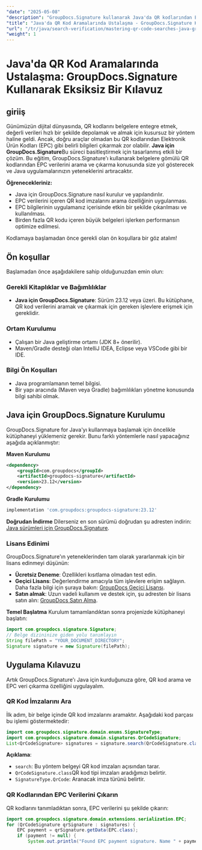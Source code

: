 ```yaml
---
"date": "2025-05-08"
"description": "GroupDocs.Signature kullanarak Java'da QR kodlarından EPC verilerini nasıl etkili bir şekilde arayacağınızı ve çıkaracağınızı öğrenin. Bu kapsamlı kılavuzla uygulamanızın yeteneklerini geliştirin."
"title": "Java'da QR Kod Aramalarında Ustalaşma - GroupDocs.Signature Kullanarak Tam Kılavuz"
"url": "/tr/java/search-verification/mastering-qr-code-searches-java-groupdocs-signature/"
"weight": 1
---
```


# Java'da QR Kod Aramalarında Ustalaşma: GroupDocs.Signature Kullanarak Eksiksiz Bir Kılavuz

## giriiş

Günümüzün dijital dünyasında, QR kodlarını belgelere entegre etmek, değerli verileri hızlı bir şekilde depolamak ve almak için kusursuz bir yöntem haline geldi. Ancak, doğru araçlar olmadan bu QR kodlarından Elektronik Ürün Kodları (EPC) gibi belirli bilgileri çıkarmak zor olabilir. **Java için GroupDocs.Signature**Bu süreci basitleştirmek için tasarlanmış etkili bir çözüm. Bu eğitim, GroupDocs.Signature'ı kullanarak belgelere gömülü QR kodlarından EPC verilerini arama ve çıkarma konusunda size yol gösterecek ve Java uygulamalarınızın yeteneklerini artıracaktır.

**Öğrenecekleriniz:**
- Java için GroupDocs.Signature nasıl kurulur ve yapılandırılır.
- EPC verilerini içeren QR kod imzalarını arama özelliğinin uygulanması.
- EPC bilgilerinin uygulamanız içerisinde etkin bir şekilde çıkarılması ve kullanılması.
- Birden fazla QR kodu içeren büyük belgeleri işlerken performansın optimize edilmesi.

Kodlamaya başlamadan önce gerekli olan ön koşullara bir göz atalım!

## Ön koşullar

Başlamadan önce aşağıdakilere sahip olduğunuzdan emin olun:

### Gerekli Kitaplıklar ve Bağımlılıklar
- **Java için GroupDocs.Signature**: Sürüm 23.12 veya üzeri. Bu kütüphane, QR kod verilerini aramak ve çıkarmak için gereken işlevlere erişmek için gereklidir.

### Ortam Kurulumu
- Çalışan bir Java geliştirme ortamı (JDK 8+ önerilir).
- Maven/Gradle desteği olan IntelliJ IDEA, Eclipse veya VSCode gibi bir IDE.
  

### Bilgi Ön Koşulları
- Java programlamanın temel bilgisi.
- Bir yapı aracında (Maven veya Gradle) bağımlılıkları yönetme konusunda bilgi sahibi olmak.

## Java için GroupDocs.Signature Kurulumu

GroupDocs.Signature for Java'yı kullanmaya başlamak için öncelikle kütüphaneyi yüklemeniz gerekir. Bunu farklı yöntemlerle nasıl yapacağınız aşağıda açıklanmıştır:

**Maven Kurulumu**
```xml
<dependency>
    <groupId>com.groupdocs</groupId>
    <artifactId>groupdocs-signature</artifactId>
    <version>23.12</version>
</dependency>
```

**Gradle Kurulumu**
```gradle
implementation 'com.groupdocs:groupdocs-signature:23.12'
```

**Doğrudan İndirme**
Dilerseniz en son sürümü doğrudan şu adresten indirin: [Java sürümleri için GroupDocs.Signature](https://releases.groupdocs.com/signature/java/).

### Lisans Edinimi

GroupDocs.Signature'ın yeteneklerinden tam olarak yararlanmak için bir lisans edinmeyi düşünün:
- **Ücretsiz Deneme**: Özellikleri kısıtlama olmadan test edin.
- **Geçici Lisans**: Değerlendirme amacıyla tüm işlevlere erişim sağlayın. Daha fazla bilgi için şuraya bakın: [GroupDocs Geçici Lisansı](https://purchase.groupdocs.com/temporary-license).
- **Satın almak**: Uzun vadeli kullanım ve destek için, şu adresten bir lisans satın alın: [GroupDocs Satın Alma](https://purchase.groupdocs.com/buy).

**Temel Başlatma**
Kurulum tamamlandıktan sonra projenizde kütüphaneyi başlatın:

```java
import com.groupdocs.signature.Signature;
// Belge dizininize giden yolu tanımlayın
String filePath = "YOUR_DOCUMENT_DIRECTORY";
Signature signature = new Signature(filePath);
```

## Uygulama Kılavuzu

Artık GroupDocs.Signature'ı Java için kurduğunuza göre, QR kod arama ve EPC veri çıkarma özelliğini uygulayalım.

### QR Kod İmzalarını Ara

İlk adım, bir belge içinde QR kod imzalarını aramaktır. Aşağıdaki kod parçası bu işlemi göstermektedir:

```java
import com.groupdocs.signature.domain.enums.SignatureType;
import com.groupdocs.signature.domain.signatures.QrCodeSignature;
List<QrCodeSignature> signatures = signature.search(QrCodeSignature.class, SignatureType.QrCode);
```

**Açıklama**: 
- `search`: Bu yöntem belgeyi QR kod imzaları açısından tarar.
- `QrCodeSignature.class`QR kod tipi imzaları aradığımızı belirtir.
- `SignatureType.QrCode`: Aranacak imza türünü belirtir.

### QR Kodlarından EPC Verilerini Çıkarın

QR kodlarını tanımladıktan sonra, EPC verilerini şu şekilde çıkarın:

```java
import com.groupdocs.signature.domain.extensions.serialization.EPC;
for (QrCodeSignature qrSignature : signatures) {
    EPC payment = qrSignature.getData(EPC.class);
    if (payment != null) {
        System.out.println("Found EPC payment signature. Name " + payment.getName() + \